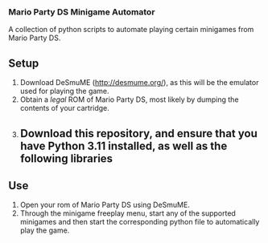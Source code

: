 ### Mario Party DS Minigame Automator
A collection of python scripts to automate playing certain minigames from Mario Party DS.

## Setup
1. Download DeSmuME (http://desmume.org/), as this will be the emulator used for playing the game.
2. Obtain a *legal* ROM of Mario Party DS, most likely by dumping the contents of your cartridge.
3. Download this repository, and ensure that you have Python 3.11 installed, as well as the following libraries
    - 

## Use
1. Open your rom of Mario Party DS using DeSmuME.
2. Through the minigame freeplay menu, start any of the supported minigames and then start the corresponding python file to automatically play the game.